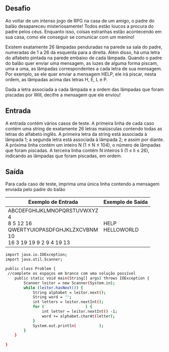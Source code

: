 ## Desafio

Ao voltar de um intenso jogo de RPG na casa de um amigo, o padre do balão desapareceu misteriosamente! Todos estão loucos a procura do padre pelos céus. Enquanto isso, coisas estranhas estão acontecendo em sua casa, como ele conseguir se comunicar com um menino!

Existem exatamente 26 lâmpadas penduradas na parede sa sala do padre, numeradas de 1 a 26 da esquerda para a direita. Além disso, há uma letra do alfabeto pintada na parede embaixo de cada lâmpada. Quando o padre do balão quer enviar uma mensagem, as luzes de alguma forma piscam, uma a uma, as lâmpadas correspondentes a cada letra de sua mensagem. Por exemplo, se ele quer enviar a mensagem HELP, ele irá piscar, nesta ordem, as lâmpadas acima das letras H, E, L e P.

Dada a letra associada a cada lâmpada e a ordem das lâmpadas que foram piscadas por Will, decifre a mensagem que ele enviou!

## Entrada

A entrada contém vários casos de teste. A primeira linha de cada caso contém uma string de exatamente 26 letras maiúsculas contendo todas as letras do alfabeto inglês. A primeira letra da string está associada à lâmpada 1; a segunda letra está associada à lâmpada 2; e assim por diante. A próxima linha contém um inteiro N (1 ≤ N ≤ 104), o número de lâmpadas que foram piscadas. A terceira linha contém N inteiros li (1 ≤ li ≤ 26), indicando as lâmpadas que foram piscadas, em ordem.

## Saída

Para cada caso de teste, imprima uma única linha contendo a mensagem enviada pelo padre do balão

| Exemplo de Entrada | Exemplo de Saída|
| ---|--- |
| ABCDEFGHIJKLMNOPQRSTUVWXYZ<br />4<br />8 5 12 16<br />QWERTYUIOPASDFGHJKLZXCVBNM<br />10<br />16 3 19 19 9 2 9 4 19 13 | HELP<br />HELLOWORLD |


```bash
import java.io.IOException;
import java.util.Scanner;

public class Problem {
 //complete os espaços em branco com uma solução possível
	public static void main(String[] args) throws IOException {
		Scanner leitor = new Scanner(System.in);
		while (leitor.hasNext()) {
			String alphabet = leitor.next();
			String word = "";
			int letters = leitor.nextInt();
			for (                  ) {
				int letter = leitor.nextInt() -1;
				word += alphabet.charAt(letter);
			}
			System.out.println(          );
		}
	}
	
}
```

